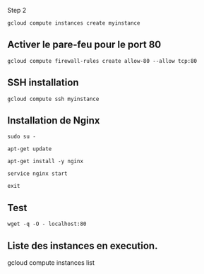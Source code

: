 Step 2



`gcloud compute instances create myinstance`

## Activer le pare-feu pour le port 80

`gcloud compute firewall-rules create allow-80 --allow tcp:80`

## SSH installation

`gcloud compute ssh myinstance`

## Installation de Nginx

`sudo su -`

`apt-get update`

`apt-get install -y nginx`

`service nginx start`

`exit`

## Test

`wget -q -O - localhost:80`

## Liste des instances en execution.

gcloud compute instances list